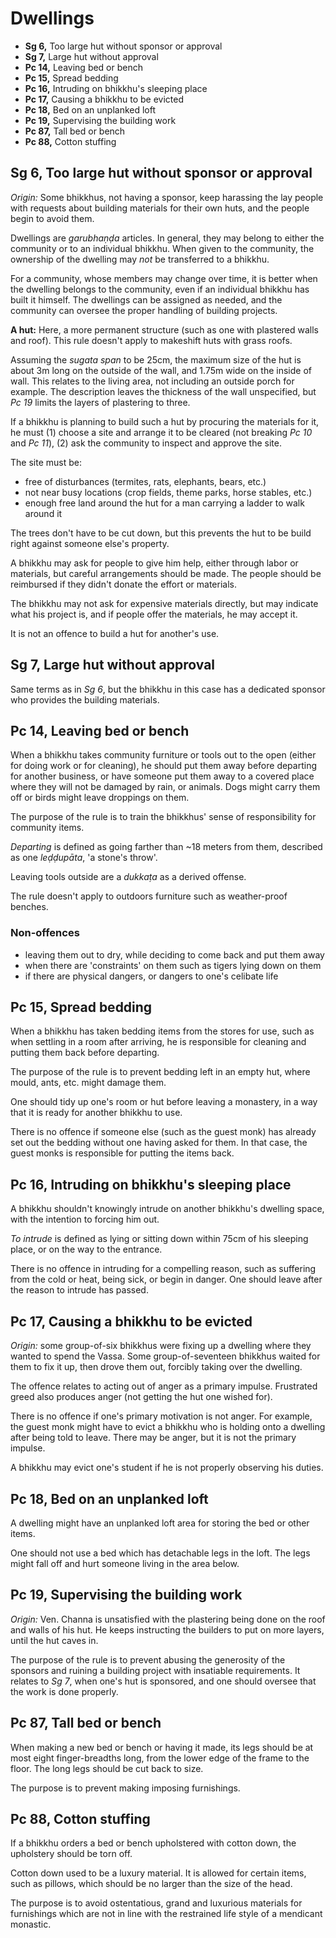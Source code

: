 # Dwellings

-   **Sg 6,** Too large hut without sponsor or approval
-   **Sg 7,** Large hut without approval
-   **Pc 14,** Leaving bed or bench
-   **Pc 15,** Spread bedding
-   **Pc 16,** Intruding on bhikkhu's sleeping place
-   **Pc 17,** Causing a bhikkhu to be evicted
-   **Pc 18,** Bed on an unplanked loft
-   **Pc 19,** Supervising the building work
-   **Pc 87,** Tall bed or bench
-   **Pc 88,** Cotton stuffing

## Sg 6, Too large hut without sponsor or approval

*Origin:* Some bhikkhus, not having a sponsor, keep harassing the lay people
with requests about building materials for their own huts, and the people begin
to avoid them.

Dwellings are *garubhaṇḍa* articles. In general, they may belong to either the community or
to an individual bhikkhu. When given to the community, the ownership of the
dwelling may *not* be transferred to a bhikkhu.

For a community, whose members may change over time, it is better when the
dwelling belongs to the community, even if an individual bhikkhu has built it
himself. The dwellings can be assigned as needed, and the community can oversee the
proper handling of building projects.

**A hut:** Here, a more permanent structure (such as one with plastered walls
and roof). This rule doesn't apply to makeshift huts with grass roofs.

Assuming the *sugata span* to be 25cm, the maximum size of the hut is about 3m
long on the outside of the wall, and 1.75m wide on the inside of wall. This
relates to the living area, not including an outside porch for example. The
description leaves the thickness of the wall unspecified, but _Pc 19_ limits the
layers of plastering to three.

If a bhikkhu is planning to build such a hut by procuring the materials for it,
he must (1) choose a site and arrange it to be cleared (not breaking *Pc 10* and
*Pc 11*), (2) ask the community to inspect and approve the site.

The site must be:

- free of disturbances (termites, rats, elephants, bears, etc.)
- not near busy locations (crop fields, theme parks, horse stables, etc.)
- enough free land around the hut for a man carrying a ladder to walk around it

The trees don't have to be cut down, but this prevents the hut to be build right
against someone else's property.

A bhikkhu may ask for people to give him help, either through labor or
materials, but careful arrangements should be made. The people should be
reimbursed if they didn't donate the effort or materials.

The bhikkhu may not ask for expensive materials directly, but may indicate what
his project is, and if people offer the materials, he may accept it.

It is not an offence to build a hut for another's use.

<!-- latex
\enlargethispage*{2\baselineskip}
-->

## Sg 7, Large hut without approval

Same terms as in *Sg 6*, but the bhikkhu in this case has a dedicated sponsor
who provides the building materials.

<!-- latex
\clearpage
-->

## Pc 14, Leaving bed or bench

When a bhikkhu takes community furniture or tools out to the open (either for
doing work or for cleaning), he should put them away before departing for another
business, or have someone put them away to a covered place where they will not
be damaged by rain, or animals. Dogs might carry them off or birds might leave
droppings on them.

The purpose of the rule is to train the bhikkhus' sense of responsibility for
community items.

*Departing* is defined as going farther than ~18 meters from them, described as
one _leḍḍupāta_, 'a stone's throw'.

Leaving tools outside are a _dukkaṭa_ as a derived offense.

The rule doesn't apply to outdoors furniture such as weather-proof benches.

### Non-offences

- leaving them out to dry, while deciding to come back and put them away
- when there are 'constraints' on them such as tigers lying down on them
- if there are physical dangers, or dangers to one's celibate life

## Pc 15, Spread bedding

When a bhikkhu has taken bedding items from the stores for use, such as when
settling in a room after arriving, he is responsible for cleaning and putting
them back before departing.

The purpose of the rule is to prevent bedding left in an empty hut, where mould,
ants, etc. might damage them.

One should tidy up one's room or hut before leaving a monastery, in a way that
it is ready for another bhikkhu to use.

There is no offence if someone else (such as the guest monk) has already set out
the bedding without one having asked for them. In that case, the guest monks is
responsible for putting the items back.

## Pc 16, Intruding on bhikkhu's sleeping place

A bhikkhu shouldn't knowingly intrude on another bhikkhu's dwelling space, with
the intention to forcing him out.

*To intrude* is defined as lying or sitting down within 75cm of his sleeping
place, or on the way to the entrance.

There is no offence in intruding for a compelling reason, such as suffering from
the cold or heat, being sick, or begin in danger. One should leave after the
reason to intrude has passed.

## Pc 17, Causing a bhikkhu to be evicted

*Origin:* some group-of-six bhikkhus were fixing up a dwelling where they wanted
to spend the Vassa. Some group-of-seventeen bhikkhus waited for them to fix it
up, then drove them out, forcibly taking over the dwelling.

The offence relates to acting out of anger as a primary impulse. Frustrated
greed also produces anger (not getting the hut one wished for).

There is no offence if one's primary motivation is not anger. For example, the
guest monk might have to evict a bhikkhu who is holding onto a dwelling after
being told to leave. There may be anger, but it is not the primary impulse.

A bhikkhu may evict one's student if he is not properly observing his duties.

## Pc 18, Bed on an unplanked loft

A dwelling might have an unplanked loft area for storing the bed or other items.

One should not use a bed which has detachable legs in the loft. The legs might
fall off and hurt someone living in the area below.

## Pc 19, Supervising the building work

*Origin:* Ven. Channa is unsatisfied with the plastering being done on the roof
and walls of his hut. He keeps instructing the builders to put on more layers,
until the hut caves in.

The purpose of the rule is to prevent abusing the generosity of the sponsors and
ruining a building project with insatiable requirements. It relates to *Sg 7*,
when one's hut is sponsored, and one should oversee that the work is done
properly.

## Pc 87, Tall bed or bench

When making a new bed or bench or having it made, its legs should be at most
eight finger-breadths long, from the lower edge of the frame to the floor.
The long legs should be cut back to size.

The purpose is to prevent making imposing furnishings.

## Pc 88, Cotton stuffing

If a bhikkhu orders a bed or bench upholstered with cotton down, the upholstery
should be torn off.

Cotton down used to be a luxury material. It is allowed for certain items, such
as pillows, which should be no larger than the size of the head.

The purpose is to avoid ostentatious, grand and luxurious materials for
furnishings which are not in line with the restrained life style of a mendicant
monastic.

